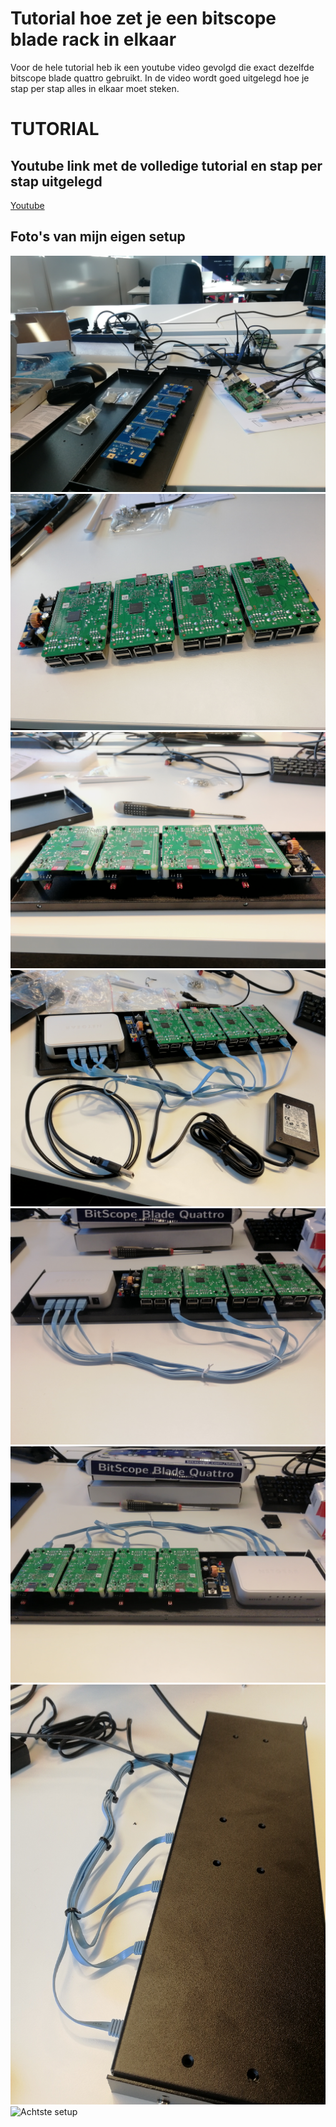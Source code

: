 # Tutorial hoe zet je een bitscope blade rack in elkaar

Voor de hele tutorial heb ik een youtube video gevolgd die exact dezelfde bitscope blade quattro gebruikt.
In de video wordt goed uitgelegd hoe je stap per stap alles in elkaar moet steken.

# **TUTORIAL**

## Youtube link met de volledige tutorial en stap per stap uitgelegd
[Youtube](https://www.youtube.com/watch?v=p9YPBuqGr4o)


## Foto's van mijn eigen setup

![Eerste setup](/images/bitscopeBlade/1.jpg)
![Tweede setup](/images/bitscopeBlade/2.jpg)
![Derde setup](/images/bitscopeBlade/3.jpg)
![Vierde setup](/images/bitscopeBlade/4.jpg)
![Vijfde setup](/images/bitscopeBlade/5.jpg)
![Zesde setup](/images/bitscopeBlade/6.jpg)
![Zevende setup](/images/bitscopeBlade/7.jpg)
![Achtste setup](/images/bitscopeBlade/8.jpg)

